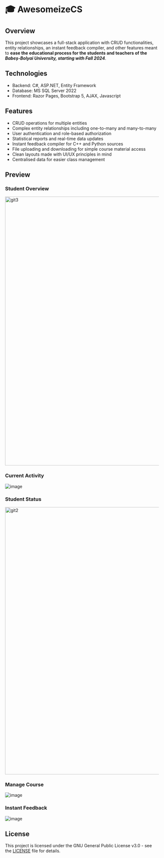 # 🎓 AwesomeizeCS

## Overview

This project showcases a full-stack application with CRUD functionalities, entity relationships, an instant feedback compiler, and other features meant to **ease the educational process for the students and teachers of the _Babeș-Bolyai University, starting with Fall 2024_**. 

## Technologies

- Backend: C#, ASP.NET, Entity Framework
- Database: MS SQL Server 2022
- Frontend: Razor Pages, Bootstrap 5, AJAX, Javascript

## Features

- CRUD operations for multiple entities
- Complex entity relationships including one-to-many and many-to-many
- User authentication and role-based authorization
- Statistical reports and real-time data updates
- Instant feedback compiler for C++ and Python sources
- File uploading and downloading for simple course material access
- Clean layouts made with UI/UX principles in mind
- Centralised data for easier class management

## Preview

### Student Overview
<img width="879" alt="git3" src="https://github.com/user-attachments/assets/9fe433d6-6f3f-47c3-a9fc-2e3ba7de5ddf">

### Current Activity
![image](https://github.com/user-attachments/assets/396e3090-85cc-4521-a587-856524f9f4a3)

### Student Status
<img width="874" alt="git2" src="https://github.com/user-attachments/assets/12d45b09-fb34-4373-83cc-64d3e6eb8af8">

### Manage Course
![image](https://github.com/user-attachments/assets/4f19d044-6cfd-4d44-91e4-b1bf588e5435)

### Instant Feedback
![image](https://github.com/user-attachments/assets/0fa76291-7554-42c3-915d-fe930077cee6)



## License

This project is licensed under the GNU General Public License v3.0 - see the [LICENSE](./LICENSE) file for details.
